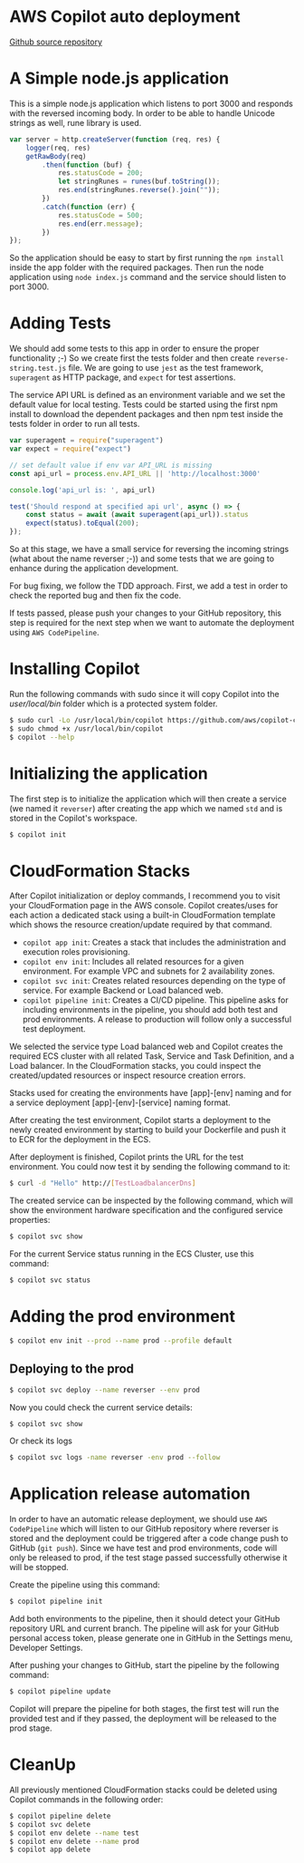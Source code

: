# AWS Copilot auto deployment

[Github source repository](https://github.com/simorgh1/aws-copilot-cd)

# A Simple node.js application

This is a simple node.js application which listens to port 3000 and responds with the reversed incoming body. In order to be able to handle Unicode strings as well, rune library is used.

```js
var server = http.createServer(function (req, res) {
    logger(req, res)
    getRawBody(req)
        .then(function (buf) {
            res.statusCode = 200;
            let stringRunes = runes(buf.toString());
            res.end(stringRunes.reverse().join(""));
        })
        .catch(function (err) {
            res.statusCode = 500;
            res.end(err.message);
        })
});
```

So the application should be easy to start by first running the `npm install` inside the app folder with the required packages. Then run the node application using `node index.js` command and the service should listen to port 3000.

# Adding Tests

We should add some tests to this app in order to ensure the proper functionality ;-) So we create first the tests folder and then create `reverse-string.test.js` file. We are going to use `jest` as the test framework, `superagent` as HTTP package, and `expect` for test assertions. 

The service API URL is defined as an environment variable and we set the default value for local testing. Tests could be started using the first npm install to download the dependent packages and then npm test inside the tests folder in order to run all tests.

```js
var superagent = require("superagent")
var expect = require("expect")

// set default value if env var API_URL is missing
const api_url = process.env.API_URL || 'http://localhost:3000'

console.log('api_url is: ', api_url)

test('Should respond at specified api url', async () => {
    const status = await (await superagent(api_url)).status
    expect(status).toEqual(200);
});
```

So at this stage, we have a small service for reversing the incoming strings (what about the name reverser ;-)) and some tests that we are going to enhance during the application development. 

For bug fixing, we follow the TDD approach. First, we add a test in order to check the reported bug and then fix the code.

If tests passed, please push your changes to your GitHub repository, this step is required for the next step when we want to automate the deployment using `AWS CodePipeline`.

# Installing Copilot

Run the following commands with sudo since it will copy Copilot into the *user/local/bin* folder which is a protected system folder.

```bash
$ sudo curl -Lo /usr/local/bin/copilot https://github.com/aws/copilot-cli/releases/latest/download/copilot-linux
$ sudo chmod +x /usr/local/bin/copilot
$ copilot --help
```

# Initializing the application

The first step is to initialize the application which will then create a service (we named it `reverser`) after creating the app which we named `std` and is stored in the Copilot's workspace.

```bash
$ copilot init
```

# CloudFormation Stacks

After Copilot initialization or deploy commands, I recommend you to visit your CloudFormation page in the AWS console. Copilot creates/uses for each action a dedicated stack using a built-in CloudFormation template which shows the resource creation/update required by that command.

- `copilot app init`: Creates a stack that includes the administration and execution roles provisioning.
- `copilot env init`: Includes all related resources for a given environment. For example VPC and subnets for 2 availability zones.
- `copilot svc init`: Creates related resources depending on the type of service. For example Backend or Load balanced web.
- `copilot pipeline init`: Creates a CI/CD pipeline. This pipeline asks for including environments in the pipeline, you should add both test and prod environments. A release to production will follow only a successful test deployment.

We selected the service type Load balanced web and Copilot creates the required ECS cluster with all related Task, Service and Task Definition, and a Load balancer. 
In the CloudFormation stacks, you could inspect the created/updated resources or inspect resource creation errors. 

Stacks used for creating the environments have [app]-[env] naming and for a service deployment [app]-[env]-[service] naming format.

After creating the test environment, Copilot starts a deployment to the newly created environment by starting to build your Dockerfile and push it to ECR for the deployment in the ECS.

After deployment is finished, Copilot prints the URL for the test environment. You could now test it by sending the following command to it:

```bash
$ curl -d "Hello" http://[TestLoadbalancerDns]
```

The created service can be inspected by the following command, which will show the environment hardware specification and the configured service properties:

```bash
$ copilot svc show
```

For the current Service status running in the ECS Cluster, use this command:

```bash
$ copilot svc status
```

# Adding the prod environment

```bash
$ copilot env init --prod --name prod --profile default
```

## Deploying to the prod

```bash
$ copilot svc deploy --name reverser --env prod
```

Now you could check the current service details:

```bash
$ copilot svc show
```

Or check its logs

```bash
$ copilot svc logs -name reverser -env prod --follow
```

# Application release automation

In order to have an automatic release deployment, we should use `AWS CodePipeline` which will listen to our GitHub repository where reverser is stored and the deployment could be triggered after a code change push to GitHub (`git push`). Since we have test and prod environments, code will only be released to prod, if the test stage passed successfully otherwise it will be stopped.

Create the pipeline using this command:

```bash
$ copilot pipeline init
```

Add both environments to the pipeline, then it should detect your GitHub repository URL and current branch. The pipeline will ask for your GitHub personal access token, please generate one in GitHub in the Settings menu, Developer Settings.

After pushing your changes to GitHub, start the pipeline by the following command:

```bash
$ copilot pipeline update
```

Copilot will prepare the pipeline for both stages, the first test will run the provided test and if they passed, the deployment will be released to the prod stage.

# CleanUp

All previously mentioned CloudFormation stacks could be deleted using Copilot commands in the following order:

```bash
$ copilot pipeline delete
$ copilot svc delete
$ copilot env delete --name test
$ copilot env delete --name prod
$ copilot app delete
```
